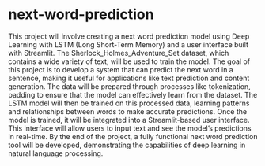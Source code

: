 # next-word-prediction
This project will involve creating a next word prediction model using Deep Learning with LSTM (Long Short-Term Memory) and a user interface built with Streamlit. The Sherlock_Holmes_Adventure_Set  dataset, which contains a wide variety of text, will be used to train the model. The goal of this project is to develop a system that can predict the next word in a sentence, making it useful for applications like text prediction and content generation. The data will be prepared through processes like tokenization, padding to ensure that the model can effectively learn from the dataset. The LSTM model will then be trained on this processed data, learning patterns and relationships between words to make accurate predictions. Once the model is trained, it will be integrated into a Streamlit-based user interface. This interface will allow users to input text and see the model’s predictions in real-time. By the end of the project, a fully functional next word prediction tool will be developed, demonstrating the capabilities of deep learning in natural language processing.
